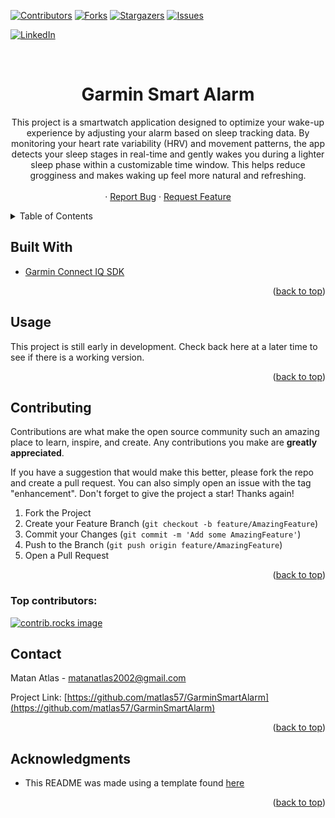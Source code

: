 <!-- Improved compatibility of back to top link: See: https://github.com/othneildrew/Best-README-Template/pull/73 -->
<a id="readme-top"></a>
<!--
*** Thanks for checking out the Best-README-Template. If you have a suggestion
*** that would make this better, please fork the repo and create a pull request
*** or simply open an issue with the tag "enhancement".
*** Don't forget to give the project a star!
*** Thanks again! Now go create something AMAZING! :D
-->



<!-- PROJECT SHIELDS -->
<!--
*** I'm using markdown "reference style" links for readability.
*** Reference links are enclosed in brackets [ ] instead of parentheses ( ).
*** See the bottom of this document for the declaration of the reference variables
*** for contributors-url, forks-url, etc. This is an optional, concise syntax you may use.
*** https://www.markdownguide.org/basic-syntax/#reference-style-links
-->
[![Contributors][contributors-shield]][contributors-url]
[![Forks][forks-shield]][forks-url]
[![Stargazers][stars-shield]][stars-url]
[![Issues][issues-shield]][issues-url]
<!-- [![project_license][license-shield]][license-url] -->
[![LinkedIn][linkedin-shield]][linkedin-url]



<!-- PROJECT LOGO -->
<br />
<div align="center">
<!--   <a href="https://github.com/matlas57/GarminSmartAlarm">
    <img src="images/logo.png" alt="Logo" width="80" height="80">
  </a> -->

<h1 align="center">Garmin Smart Alarm</h1>

  <p align="center">
    This project  is a smartwatch application designed to optimize your wake-up experience by adjusting your alarm based on sleep tracking data. By monitoring your heart rate variability (HRV) and movement patterns, the app detects your sleep stages in real-time and gently wakes you during a lighter sleep phase within a customizable time window. This helps reduce grogginess and makes waking up feel more natural and refreshing.
    <br />
<!--     <a href="https://github.com/matlas57/GarminSmartAlarm"><strong>Explore the docs »</strong></a>
    <br />
    <br />
    <a href="https://github.com/matlas57/GarminSmartAlarm">View Demo</a> -->
    <br />
    &middot;
    <a href="https://github.com/matlas57/GarminSmartAlarm/issues/new?labels=bug&template=bug-report---.md">Report Bug</a>
    &middot;
    <a href="https://github.com/matlas57/GarminSmartAlarm/issues/new?labels=enhancement&template=feature-request---.md">Request Feature</a>
  </p>
</div>



<!-- TABLE OF CONTENTS -->
<details>
  <summary>Table of Contents</summary>
  <ol>
    <li>
      <a href="#about-the-project">About The Project</a>
      <ul>
        <li><a href="#built-with">Built With</a></li>
      </ul>
    </li>
    <li>
      <a href="#getting-started">Getting Started</a>
      <ul>
        <li><a href="#prerequisites">Prerequisites</a></li>
        <li><a href="#installation">Installation</a></li>
      </ul>
    </li>
    <li><a href="#usage">Usage</a></li>
    <li><a href="#roadmap">Roadmap</a></li>
    <li><a href="#contributing">Contributing</a></li>
    <li><a href="#license">License</a></li>
    <li><a href="#contact">Contact</a></li>
    <li><a href="#acknowledgments">Acknowledgments</a></li>
  </ol>
</details>



<!-- ABOUT THE PROJECT 
## About The Project

[![Product Name Screen Shot][product-screenshot]](https://example.com)


<p align="right">(<a href="#readme-top">back to top</a>)</p>
-->


## Built With

* [Garmin Connect IQ SDK](https://developer.garmin.com/connect-iq/overview)

<p align="right">(<a href="#readme-top">back to top</a>)</p>



<!-- GETTING STARTED 
## Getting Started

This is an example of how you may give instructions on setting up your project locally.
To get a local copy up and running follow these simple example steps.

### Prerequisites

This is an example of how to list things you need to use the software and how to install them.
* npm
  ```sh
  npm install npm@latest -g
  ```

### Installation

1. Get a free API Key at [https://example.com](https://example.com)
2. Clone the repo
   ```sh
   git clone https://github.com/matlas57/GarminSmartAlarm.git
   ```
3. Install NPM packages
   ```sh
   npm install
   ```
4. Enter your API in `config.js`
   ```js
   const API_KEY = 'ENTER YOUR API';
   ```
5. Change git remote url to avoid accidental pushes to base project
   ```sh
   git remote set-url origin matlas57/GarminSmartAlarm
   git remote -v # confirm the changes
   ```

<p align="right">(<a href="#readme-top">back to top</a>)</p>

-->

<!-- USAGE EXAMPLES -->
## Usage

This project is still early in development. Check back here at a later time to see if there is a working version.
<!--
Use this space to show useful examples of how a project can be used. Additional screenshots, code examples and demos work well in this space. You may also link to more resources.
-->

<p align="right">(<a href="#readme-top">back to top</a>)</p>



<!-- ROADMAP 
## Roadmap

- [ ] Feature 1
- [ ] Feature 2
- [ ] Feature 3
    - [ ] Nested Feature

See the [open issues](https://github.com/matlas57/GarminSmartAlarm/issues) for a full list of proposed features (and known issues).

<p align="right">(<a href="#readme-top">back to top</a>)</p>

-->

<!-- CONTRIBUTING -->
## Contributing

Contributions are what make the open source community such an amazing place to learn, inspire, and create. Any contributions you make are **greatly appreciated**.

If you have a suggestion that would make this better, please fork the repo and create a pull request. You can also simply open an issue with the tag "enhancement".
Don't forget to give the project a star! Thanks again!

1. Fork the Project
2. Create your Feature Branch (`git checkout -b feature/AmazingFeature`)
3. Commit your Changes (`git commit -m 'Add some AmazingFeature'`)
4. Push to the Branch (`git push origin feature/AmazingFeature`)
5. Open a Pull Request

<p align="right">(<a href="#readme-top">back to top</a>)</p>

### Top contributors:

<a href="https://github.com/matlas57/GarminSmartAlarm/graphs/contributors">
  <img src="https://contrib.rocks/image?repo=matlas57/GarminSmartAlarm" alt="contrib.rocks image" />
</a>



<!-- LICENSE
## License

Distributed under the project_license. See `LICENSE.txt` for more information.

<p align="right">(<a href="#readme-top">back to top</a>)</p>

 -->

<!-- CONTACT -->
## Contact

Matan Atlas - matanatlas2002@gmail.com

Project Link: [https://github.com/matlas57/GarminSmartAlarm](https://github.com/matlas57/GarminSmartAlarm)

<p align="right">(<a href="#readme-top">back to top</a>)</p>



<!-- ACKNOWLEDGMENTS -->
## Acknowledgments

* This README was made using a template found [here][readme-template-repo-url]

<p align="right">(<a href="#readme-top">back to top</a>)</p>



<!-- MARKDOWN LINKS & IMAGES -->
<!-- https://www.markdownguide.org/basic-syntax/#reference-style-links -->
[contributors-shield]: https://img.shields.io/github/contributors/matlas57/GarminSmartAlarm.svg?style=for-the-badge
[contributors-url]: https://github.com/matlas57/GarminSmartAlarm/graphs/contributors
[forks-shield]: https://img.shields.io/github/forks/matlas57/GarminSmartAlarm.svg?style=for-the-badge
[forks-url]: https://github.com/matlas57/GarminSmartAlarm/network/members
[stars-shield]: https://img.shields.io/github/stars/matlas57/GarminSmartAlarm.svg?style=for-the-badge
[stars-url]: https://github.com/matlas57/GarminSmartAlarm/stargazers
[issues-shield]: https://img.shields.io/github/issues/matlas57/GarminSmartAlarm.svg?style=for-the-badge
[issues-url]: https://github.com/matlas57/GarminSmartAlarm/issues
[license-shield]: https://img.shields.io/github/license/matlas57/GarminSmartAlarm.svg?style=for-the-badge
[license-url]: https://github.com/matlas57/GarminSmartAlarm/blob/master/LICENSE.txt
[linkedin-shield]: https://img.shields.io/badge/-LinkedIn-black.svg?style=for-the-badge&logo=linkedin&colorB=555
[linkedin-url]: https://linkedin.com/in/matan-atlas-25117b20a
[product-screenshot]: images/screenshot.png
[readme-template-repo-url]: https://github.com/othneildrew/Best-README-Template

